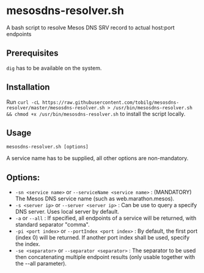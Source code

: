 # mesosdns-resolver.sh

A bash script to resolve Mesos DNS SRV record to actual host:port endpoints

## Prerequisites

`dig` has to be available on the system.

## Installation

Run `curl -cL https://raw.githubusercontent.com/tobilg/mesosdns-resolver/master/mesosdns-resolver.sh > /usr/bin/mesosdns-resolver.sh && chmod +x /usr/bin/mesosdns-resolver.sh` to install the script locally.

## Usage

`mesosdns-resolver.sh [options]`

A service name has to be supplied, all other options are non-mandatory.

Options:
--------
- `-sn <service name>` or `--serviceName <service name>` : (MANDATORY) The Mesos DNS service name (such as web.marathon.mesos).  
- `-s <server ip>` or `--server <server ip>` : Can be use to query a specify DNS server. Uses local server by default.  
- `-a` or `--all` : If specified, all endpoints of a service will be returned, with standard separator "comma".  
- `-pi <port index>` or `--portIndex <port index>` : By default, the first port (index 0) will be returned. If another port index shall be used, specify the index.  
- `-se <separator>` or `--separator <separator>` : The separator to be used then concatenating multiple endpoint results (only usable together with the --all parameter).  
